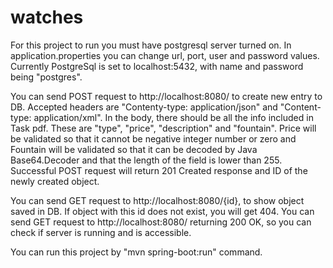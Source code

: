 # watches

For this project to run you must have postgresql server turned on. In application.properties you can change url, port, user and password values. 
Currently PostgreSql is set to localhost:5432, with name and password being "postgres". 

You can send POST request to http://localhost:8080/ to create new entry to DB. Accepted headers are "Contenty-type: application/json" and "Content-type: application/xml". 
In the body, there should be all the info included in Task pdf. These are "type", "price", "description" and "fountain". Price will be validated so that it cannot be negative integer number or zero and Fountain will be validated so that it can be decoded by Java Base64.Decoder and that the length of the field is lower than 255.
Successful POST request will return 201 Created response and ID of the newly created object.

You can send GET request to http://localhost:8080/{id}, to show object saved in DB. If object with this id does not exist, you will get 404. 
You can send GET request to http://localhost:8080/ returning 200 OK, so you can check if server is running and is accessible.

You can run this project by "mvn spring-boot:run" command.
